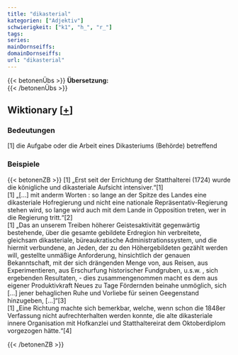 ```yaml
---
title: "dikasterial"
kategorien: ["Adjektiv"]
schwierigkeit: ["k1", "h_", "r_"]
tags:
series:
mainDornseiffs:
domainDornseiffs:
url: "dikasterial"
---
```


{{< betonenÜbs >}}
**Übersetzung:**  
{{< /betonenÜbs >}}

## Wiktionary [[+](https://de.wiktionary.org/wiki/dikasterial)]

### Bedeutungen
[1] die Aufgabe oder die Arbeit eines Dikasteriums (Behörde) betreffend  

### Beispiele
{{< betonenZB >}}
[1] „Erst seit der Errichtung der Statthalterei (1724) wurde die königliche und dikasteriale Aufsicht intensiver.“[1]  
[1] „[…] mit anderm Worten : so lange an der Spitze des Landes eine dikasteriale Hofregierung und nicht eine nationale Repräsentativ-Regierung stehen wird, so lange wird auch mit dem Lande in Opposition treten, wer in die Regierung tritt.“[2]  
[1] „Das an unserem Treiben höherer Geistesaktivität gegenwärtig bestehende, über die gesamte  gebildete Erdregion hin verbreitete, gleichsam dikasteriale, büreaukratische Administrationssystem, und die hiermit verbundene, an Jeden, der zu den Höhergebildeten gezählt werden will, gestellte unmäßige Anforderung, hinsichtlich der genauen Bekanntschaft, mit der sich drängenden Menge von, aus Reisen, aus Experimentieren, aus Erschurfung historischer Fundgruben,  u.s.w. , sich ergebenden Resultaten, - dies zusammengenommen macht es dem aus eigener Produktivkraft Neues zu Tage Fördernden beinahe unmöglich,  sich […] jener behaglichen Ruhe und Vorliebe für seinen Geegenstand hinzugeben, […]“[3]  
[1]  „Eine Richtung machte sich bemerkbar, welche, wenn schon die 1848er Verfassung nicht aufrechterhalten werden konnte, die alte dikasteriale innere Organisation mit Hofkanzlei und Statthaltereirat dem Oktoberdiplom vorgezogen hätte.“[4]  

{{< /betonenZB >}}

